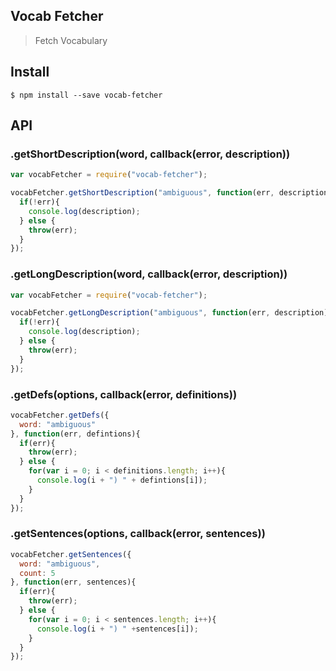 ## Vocab Fetcher
> Fetch Vocabulary

## Install
```
$ npm install --save vocab-fetcher
```

## API

### .getShortDescription(word, callback(error, description))
```javascript
var vocabFetcher = require("vocab-fetcher");

vocabFetcher.getShortDescription("ambiguous", function(err, description){
  if(!err){
    console.log(description);
  } else {
    throw(err);
  }
});
```
### .getLongDescription(word, callback(error, description))
```javascript
var vocabFetcher = require("vocab-fetcher");

vocabFetcher.getLongDescription("ambiguous", function(err, description){
  if(!err){
    console.log(description);
  } else {
    throw(err);
  }
});
```

### .getDefs(options, callback(error, definitions))
```javascript
vocabFetcher.getDefs({
  word: "ambiguous"
}, function(err, defintions){
  if(err){
    throw(err);
  } else {
    for(var i = 0; i < definitions.length; i++){
      console.log(i + ") " + defintions[i]);
    }
  }
});
```

### .getSentences(options, callback(error, sentences))
```javascript
vocabFetcher.getSentences({
  word: "ambiguous",
  count: 5
}, function(err, sentences){
  if(err){
    throw(err);
  } else {
    for(var i = 0; i < sentences.length; i++){
      console.log(i + ") " +sentences[i]);
    }
  }
});
```



